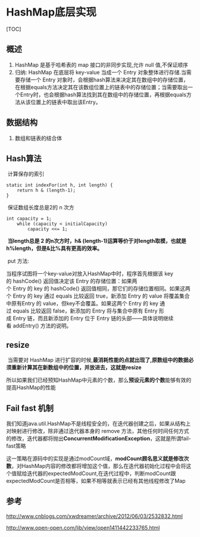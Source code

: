 # HashMap底层实现

[TOC]

## 概述

1. HashMap 是基于哈希表的 map 接口的非同步实现,允许 null 值,不保证顺序
2. 归纳: HashMap 在底层将 key-value 当成一个 Entry 对象整体进行存储.当需要存储一个 Entry 对象时，会根据hash算法来决定其在数组中的存储位置，在根据equals方法决定其在该数组位置上的链表中的存储位置；当需要取出一个Entry时，也会根据hash算法找到其在数组中的存储位置，再根据equals方法从该位置上的链表中取出该Entry。

## 数据结构

1. 数组和链表的结合体

## Hash算法

​	计算保存的索引

```
static int indexFor(int h, int length) {
    return h & (length-1);
}
```

​	保证数组长度总是2的 n 次方

```
int capacity = 1;
    while (capacity < initialCapacity)
        capacity <<= 1;
```

​	**当length总是 2 的n次方时，h& (length-1)运算等价于对length取模，也就是h%length，但是&比%具有更高的效率。**

​	put 方法:

​	当程序试图将一个key-value对放入HashMap中时，程序首先根据该 key的 hashCode() 返回值决定该 Entry 的存储位置：如果两个 Entry 的 key 的 hashCode() 返回值相同，那它们的存储位置相同。如果这两个 Entry 的 key 通过 equals 比较返回 true，新添加 Entry 的 value 将覆盖集合中原有Entry 的 value，但key不会覆盖。如果这两个 Entry 的 key 通过 equals 比较返回 false，新添加的 Entry 将与集合中原有 Entry 形成 Entry 链，而且新添加的 Entry 位于 Entry 链的头部——具体说明继续看 addEntry() 方法的说明。

## resize

​	当需要对 HashMap 进行扩容的时候,**最消耗性能的点就出现了,原数组中的数据必须重新计算其在新数组中的位置，并放进去，这就是resize**

​	所以如果我们已经预知HashMap中元素的个数，那么**预设元素的个数**能够有效的提高HashMap的性能

## Fail fast 机制

​	我们知道java.util.HashMap不是线程安全的，在迭代器创建之后，如果从结构上对映射进行修改，除非通过迭代器本身的 remove 方法，其他任何时间任何方式的修改，迭代器都将抛出**ConcurrentModificationException**，这就是所谓fail-fast策略

​	这一策略在源码中的实现是通过modCount域，**modCount顾名思义就是修改次数**，对HashMap内容的修改都将增加这个值，那么在迭代器初始化过程中会将这个值赋给迭代器的expectedModCount,在迭代过程中，判断modCount跟expectedModCount是否相等，如果不相等就表示已经有其他线程修改了Map

## 参考

http://www.cnblogs.com/xwdreamer/archive/2012/06/03/2532832.html

http://www.open-open.com/lib/view/open1411442233765.html

